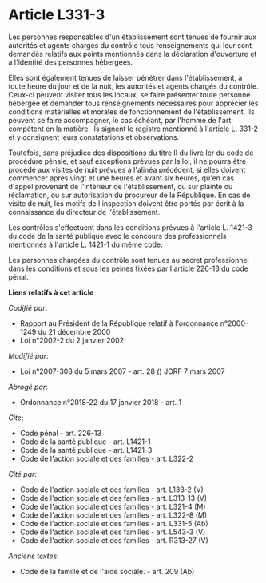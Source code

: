 # Article L331-3

Les personnes responsables d'un établissement sont tenues de fournir aux autorités et agents chargés du contrôle tous
renseignements qui leur sont demandés relatifs aux points mentionnés dans la déclaration d'ouverture et à l'identité des
personnes hébergées. 

Elles sont également tenues de laisser pénétrer dans l'établissement, à toute heure du jour et de la nuit, les autorités et
agents chargés du contrôle. Ceux-ci peuvent visiter tous les locaux, se faire présenter toute personne hébergée et demander
tous renseignements nécessaires pour apprécier les conditions matérielles et morales de fonctionnement de l'établissement.
Ils peuvent se faire accompagner, le cas échéant, par l'homme de l'art compétent en la matière. Ils signent le registre
mentionné à l'article L. 331-2 et y consignent leurs constatations et observations. 

Toutefois, sans préjudice des dispositions du titre II du livre Ier du code de procédure pénale, et sauf exceptions prévues
par la loi, il ne pourra être procédé aux visites de nuit prévues à l'alinéa précédent, si elles doivent commencer après
vingt et une heures et avant six heures, qu'en cas d'appel provenant de l'intérieur de l'établissement, ou sur plainte ou
réclamation, ou sur autorisation du procureur de la République. En cas de visite de nuit, les motifs de l'inspection doivent
être portés par écrit à la connaissance du directeur de l'établissement. 

Les contrôles s'effectuent dans les conditions prévues à l'article L. 1421-3 du code de la santé publique avec le concours
des professionnels mentionnés à l'article L. 1421-1 du même code. 

Les personnes chargées du contrôle sont tenues au secret professionnel dans les conditions et sous les peines fixées par
l'article 226-13 du code pénal.

**Liens relatifs à cet article**

_Codifié par_:

  - Rapport au Président de la République relatif à l'ordonnance n°2000-1249 du 21 décembre 2000
  - Loi n°2002-2 du 2 janvier 2002

_Modifié par_:

  - Loi n°2007-308 du 5 mars 2007 - art. 28 () JORF 7 mars 2007

_Abrogé par_:

  - Ordonnance n°2018-22 du 17 janvier 2018 - art. 1

_Cite_:

  - Code pénal - art. 226-13
  - Code de la santé publique - art. L1421-1
  - Code de la santé publique - art. L1421-3
  - Code de l'action sociale et des familles - art. L322-2

_Cité par_:

  - Code de l'action sociale et des familles - art. L133-2 (V)
  - Code de l'action sociale et des familles - art. L313-13 (V)
  - Code de l'action sociale et des familles - art. L321-4 (M)
  - Code de l'action sociale et des familles - art. L322-8 (M)
  - Code de l'action sociale et des familles - art. L331-5 (Ab)
  - Code de l'action sociale et des familles - art. L543-3 (V)
  - Code de l'action sociale et des familles - art. R313-27 (V)

_Anciens textes_:

  - Code de la famille et de l'aide sociale. - art. 209 (Ab)
